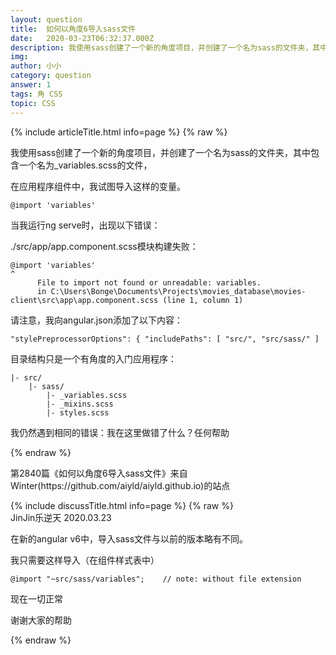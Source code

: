 ```yaml
---
layout: question
title:  如何以角度6导入sass文件
date:   2020-03-23T06:32:37.000Z
description: 我使用sass创建了一个新的角度项目，并创建了一个名为sass的文件夹，其中包含一个名为_variables.scss的文件， 在应用程序组件中，我试...
img: 
author: 小小
category: question
answer: 1
tags: 角 CSS
topic: CSS
---
```

<div class="article-root">
  <div class="article">
    {% include articleTitle.html info=page %}
    {% raw %}
    <div class="article-content"><p><font style="vertical-align: inherit;"><font style="vertical-align: inherit;">我使用sass创建了一个新的角度项目，并创建了一个名为sass的文件夹，其中包含一个名为_variables.scss的文件， </font></font></p>

<p><font style="vertical-align: inherit;"><font style="vertical-align: inherit;">在应用程序组件中，我试图导入这样的变量。</font></font></p>

<pre><code>@import 'variables'
</code></pre>

<p><font style="vertical-align: inherit;"><font style="vertical-align: inherit;">当我运行ng serve时，出现以下错误： </font></font></p>

<p><font style="vertical-align: inherit;"><font style="vertical-align: inherit;">./src/app/app.component.scss模块构建失败： </font></font></p>

<pre><code>@import 'variables'<font></font>
^<font></font>
      File to import not found or unreadable: variables.<font></font>
      in C:\Users\Bonge\Documents\Projects\movies_database\movies-client\src\app\app.component.scss (line 1, column 1)<font></font>
</code></pre>

<p><font style="vertical-align: inherit;"><font style="vertical-align: inherit;">请注意，我向angular.json添加了以下内容：</font></font></p>

<pre><code>"stylePreprocessorOptions": { "includePaths": [ "src/", "src/sass/" ]
</code></pre>

<p><font style="vertical-align: inherit;"><font style="vertical-align: inherit;">目录结构只是一个有角度的入门应用程序：</font></font></p>

<pre><code>|- src/<font></font>
    |- sass/<font></font>
        |- _variables.scss<font></font>
        |- _mixins.scss<font></font>
        |- styles.scss<font></font>
</code></pre>

<p><font style="vertical-align: inherit;"><font style="vertical-align: inherit;">我仍然遇到相同的错误：我在这里做错了什么？</font><font style="vertical-align: inherit;">任何帮助</font></font></p></div>
    {% endraw %}
  </div>
  <p class="winter_mark">第2840篇《如何以角度6导入sass文件》来自Winter(https://github.com/aiyld/aiyld.github.io)的站点</p>
  <div class="discuss-wrapper">
    {% include discussTitle.html info=page %}
    {% raw %}
    <div class="discuss-item">
        <div class="discuss-parent">
          <div class="discuss-meta">
            <span class="discuss-user">JinJin乐逆天</span>
            <span class="discuss-time">2020.03.23</span>
          </div>
          <div class="discuss-comment"><p><font style="vertical-align: inherit;"><font style="vertical-align: inherit;">在新的angular v6中，导入sass文件与以前的版本略有不同。</font></font></p>

<p><font style="vertical-align: inherit;"><font style="vertical-align: inherit;">我只需要这样导入（在组件样式表中）</font></font></p>

<pre><code>@import "~src/sass/variables";    // note: without file extension
</code></pre>

<p><font style="vertical-align: inherit;"><font style="vertical-align: inherit;">现在一切正常 </font></font></p>

<p><font style="vertical-align: inherit;"><font style="vertical-align: inherit;">谢谢大家的帮助</font></font></p></div>
        </div></div>
    {% endraw %}
  </div>
<div>
